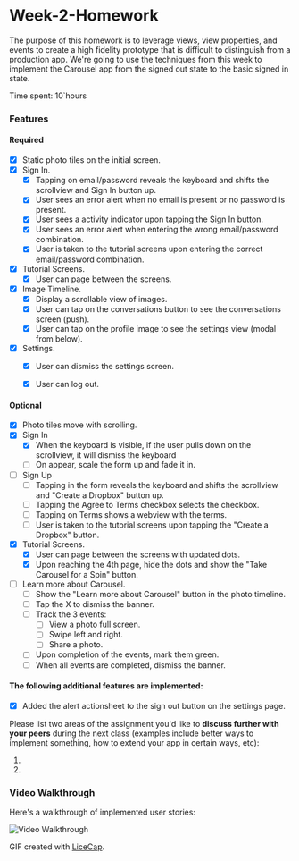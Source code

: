 # Week-2-Homework

The purpose of this homework is to leverage views, view properties, and events to create a high fidelity prototype that is difficult to distinguish from a production app. We're going to use the techniques from this week to implement the Carousel app from the signed out state to the basic signed in state.

Time spent: 10`hours

### Features

#### Required

- [X] Static photo tiles on the initial screen.
- [X] Sign In.
  - [X] Tapping on email/password reveals the keyboard and shifts the scrollview and Sign In button up.
  - [X] User sees an error alert when no email is present or no password is present.
  - [X] User sees a activity indicator upon tapping the Sign In button.
  - [X] User sees an error alert when entering the wrong email/password combination.
  - [X] User is taken to the tutorial screens upon entering the correct email/password combination.
- [X] Tutorial Screens.
  - [X] User can page between the screens.
- [X] Image Timeline.
  - [X] Display a scrollable view of images.
  - [X] User can tap on the conversations button to see the conversations screen (push).
  - [X] User can tap on the profile image to see the settings view (modal from below).
- [X] Settings.
  - [X] User can dismiss the settings screen.
  - [X] User can log out.



#### Optional

- [X] Photo tiles move with scrolling.
- [X] Sign In
  - [X] When the keyboard is visible, if the user pulls down on the scrollview, it will dismiss the keyboard
  - [ ] On appear, scale the form up and fade it in.
- [ ] Sign Up
  - [ ] Tapping in the form reveals the keyboard and shifts the scrollview and "Create a Dropbox" button up.
  - [ ] Tapping the Agree to Terms checkbox selects the checkbox.
  - [ ] Tapping on Terms shows a webview with the terms.
  - [ ] User is taken to the tutorial screens upon tapping the "Create a Dropbox" button.
- [X] Tutorial Screens.
  - [X] User can page between the screens with updated dots.
  - [X] Upon reaching the 4th page, hide the dots and show the "Take Carousel for a Spin" button.
- [ ] Learn more about Carousel.
  - [ ] Show the "Learn more about Carousel" button in the photo timeline.
  - [ ] Tap the X to dismiss the banner.
  - [ ] Track the 3 events:
    - [ ] View a photo full screen.
    - [ ] Swipe left and right.
    - [ ] Share a photo.
  - [ ] Upon completion of the events, mark them green.
  - [ ] When all events are completed, dismiss the banner.

#### The following **additional** features are implemented:

- [X] Added the alert actionsheet to the sign out button on the settings page.

Please list two areas of the assignment you'd like to **discuss further with your peers** during the next class (examples include better ways to implement something, how to extend your app in certain ways, etc):

1. 
2. 

### Video Walkthrough 

Here's a walkthrough of implemented user stories:

<img src='http://i.imgur.com/link/to/your/gif/file.gif' title='Video Walkthrough' width='' alt='Video Walkthrough' />

GIF created with [LiceCap](http://www.cockos.com/licecap/).
